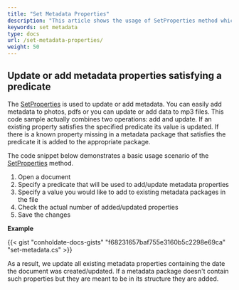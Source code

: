```yaml
---
title: "Set Metadata Properties"
description: "This article shows the usage of SetProperties method which is used to update or add metadata."
keywords: set metadata
type: docs
url: /set-metadata-properties/
weight: 50
---
```


## Update or add metadata properties satisfying a predicate

The [SetProperties](https://apireference.groupdocs.com/net/metadata/groupdocs.metadata/metadata/methods/setproperties) is used to update or add metadata. You can easily add metadata to photos, pdfs or you can update or add data to mp3 files. This code sample actually combines two operations: add and update. If an existing property satisfies the specified predicate its value is updated. If there is a known property missing in a metadata package that satisfies the predicate it is added to the appropriate package.

The code snippet below demonstrates a basic usage scenario of the [SetProperties](https://apireference.groupdocs.com/net/metadata/groupdocs.metadata/metadata/methods/setproperties) method.

1.  Open a document
2.  Specify a predicate that will be used to add/update metadata properties
3.  Specify a value you would like to add to existing metadata packages in the file
4.  Check the actual number of added/updated properties
5.  Save the changes


**Example**

{{< gist "conholdate-docs-gists" "f68231657baf755e3160b5c2298e69ca" "set-metadata.cs" >}}

As a result, we update all existing metadata properties containing the date the document was created/updated. If a metadata package doesn't contain such properties but they are meant to be in its structure they are added.






